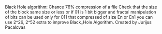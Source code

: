 Black Hole algorithm:
Chance 76% compression of a file
Check that the size of the block same size or less or if 01 is 1 bit bigger and fractal manipulation of bits can be used only for 011 that compressed of size En or En1 you can use 2^26, 2^52 extra to improve Black_Hole Algorithm.
Created by Jurijus Pacalovas 

